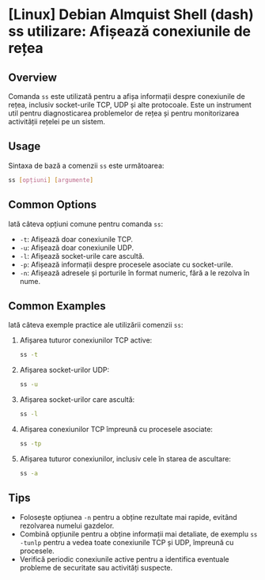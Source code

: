 # [Linux] Debian Almquist Shell (dash) ss utilizare: Afișează conexiunile de rețea

## Overview
Comanda `ss` este utilizată pentru a afișa informații despre conexiunile de rețea, inclusiv socket-urile TCP, UDP și alte protocoale. Este un instrument util pentru diagnosticarea problemelor de rețea și pentru monitorizarea activității rețelei pe un sistem.

## Usage
Sintaxa de bază a comenzii `ss` este următoarea:

```bash
ss [opțiuni] [argumente]
```

## Common Options
Iată câteva opțiuni comune pentru comanda `ss`:

- `-t`: Afișează doar conexiunile TCP.
- `-u`: Afișează doar conexiunile UDP.
- `-l`: Afișează socket-urile care ascultă.
- `-p`: Afișează informații despre procesele asociate cu socket-urile.
- `-n`: Afișează adresele și porturile în format numeric, fără a le rezolva în nume.

## Common Examples
Iată câteva exemple practice ale utilizării comenzii `ss`:

1. Afișarea tuturor conexiunilor TCP active:
   ```bash
   ss -t
   ```

2. Afișarea socket-urilor UDP:
   ```bash
   ss -u
   ```

3. Afișarea socket-urilor care ascultă:
   ```bash
   ss -l
   ```

4. Afișarea conexiunilor TCP împreună cu procesele asociate:
   ```bash
   ss -tp
   ```

5. Afișarea tuturor conexiunilor, inclusiv cele în starea de ascultare:
   ```bash
   ss -a
   ```

## Tips
- Folosește opțiunea `-n` pentru a obține rezultate mai rapide, evitând rezolvarea numelui gazdelor.
- Combină opțiunile pentru a obține informații mai detaliate, de exemplu `ss -tunlp` pentru a vedea toate conexiunile TCP și UDP, împreună cu procesele.
- Verifică periodic conexiunile active pentru a identifica eventuale probleme de securitate sau activități suspecte.